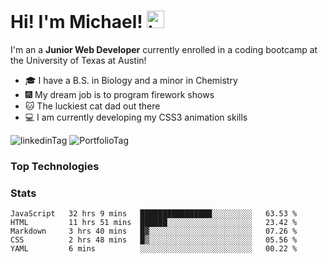 # Hi!  I'm Michael! <img src="https://user-images.githubusercontent.com/1303154/88677602-1635ba80-d120-11ea-84d8-d263ba5fc3c0.gif" width="28px" alt="hi">

I'm an a **Junior Web Developer** currently enrolled in a coding bootcamp at the University of Texas at Austin!

- :mortar_board: I have a B.S. in Biology and a minor in Chemistry
- :fireworks: My dream job is to program firework shows
- :cat: The luckiest cat dad out there
- :computer: I am currently developing my CSS3 animation skills

![linkedinTag](https://img.shields.io/twitter/url?color=blue&label=LinkedIn&logo=linkedin&logoColor=white&style=for-the-badge&url=https%3A%2F%2Fwww.linkedin.com%2Fin%2Fmichaeljosephklein%2F)
![PortfolioTag](https://img.shields.io/twitter/url?color=success&label=Portfolio&style=for-the-badge&url=https%3A%2F%2Finklein1997.github.io%2FProfessional-Portfolio-V2%2F)

### Top Technologies


### Stats

<!--START_SECTION:waka-->
```text
JavaScript   32 hrs 9 mins   ████████████████░░░░░░░░░   63.53 % 
HTML         11 hrs 51 mins  ██████░░░░░░░░░░░░░░░░░░░   23.42 % 
Markdown     3 hrs 40 mins   █▓░░░░░░░░░░░░░░░░░░░░░░░   07.26 % 
CSS          2 hrs 48 mins   █▒░░░░░░░░░░░░░░░░░░░░░░░   05.56 % 
YAML         6 mins          ░░░░░░░░░░░░░░░░░░░░░░░░░   00.22 % 
```
<!--END_SECTION:waka-->
